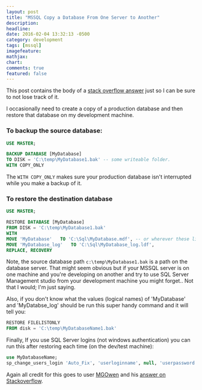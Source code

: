 ```yaml
---
layout: post
title: "MSSQL Copy a Database From One Server to Another"
description:
headline:
date: 2016-02-04 13:32:13 -0500
category: development
tags: [mssql]
imagefeature:
mathjax:
chart:
comments: true
featured: false
---
```

This post contains the body of a [stack overflow answer](http://stackoverflow.com/a/24175818/7329) just so I can be sure
to not lose track of it.

I occasionally need to create a copy of a production database and then restore that database on my development machine.


### To backup the source database:

```sql
USE MASTER;

BACKUP DATABASE [MyDatabase]
TO DISK = 'C:\temp\MyDatabase1.bak' -- some writeable folder.
WITH COPY_ONLY
```

The `WITH COPY_ONLY` makes sure your production database isn't interrupted while you make a backup of it.

### To restore the destination database

```sql
USE MASTER;

RESTORE DATABASE [MyDatabase]
FROM DISK = 'C:\temp\MyDatabase1.bak'
WITH
MOVE 'MyDatabase'   TO 'C:\Sql\MyDatabase.mdf', -- or wherever these live on target
MOVE 'MyDatabase_log'   TO 'C:\Sql\MyDatabase_log.ldf',
REPLACE, RECOVERY
```


Note, the source database path `c:\temp\MyDatabase1.bak` is a path on the database server. That might seem obvious but if your MSSQL server is on one machine and you're developing on another and try to use SQL Server Management studio from your development machine you might forget.. Not that I would; I'm just saying.

Also, if you don't know what the values (logical names) of 'MyDatabase' and 'MyDatabse_log' should be run this super handy command and it will tell you:

```sql
RESTORE FILELISTONLY
FROM disk = 'C:\temp\MyDatabaseName1.bak'
```

Finally, If you use SQL Server logins (not windows authentication) you can run this after restoring each time (on the dev/test machine):

```sql
use MyDatabaseName;
sp_change_users_login 'Auto_Fix', 'userloginname', null, 'userpassword';
```

Again all credit for this goes to user [MGOwen](http://stackoverflow.com/users/87861/mgowen) and his [answer on Stackoverflow](http://stackoverflow.com/a/24175818/7329).
